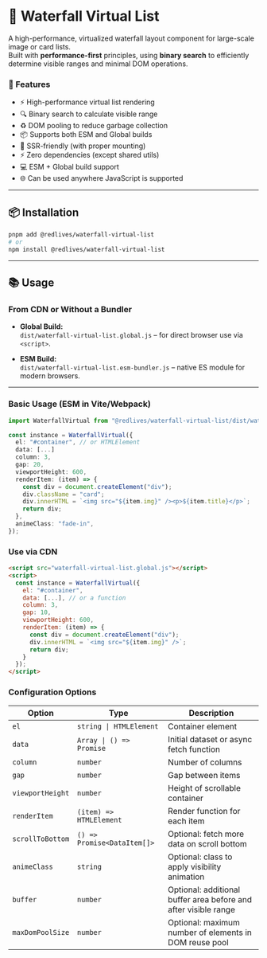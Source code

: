 # 🌊 Waterfall Virtual List

A high-performance, virtualized waterfall layout component for large-scale image or card lists.  
Built with **performance-first** principles, using **binary search** to efficiently determine visible ranges and minimal DOM operations.

### 🧠 Features

* ⚡ High-performance virtual list rendering
* 🔍 Binary search to calculate visible range
* ♻️ DOM pooling to reduce garbage collection
* 📦 Supports both ESM and Global builds
* 🤝 SSR-friendly (with proper mounting)
* ⚡ Zero dependencies (except shared utils)
* 💻 ESM + Global build support
* 🌐 Can be used anywhere JavaScript is supported

---

## 📦 Installation

```bash
pnpm add @redlives/waterfall-virtual-list
# or
npm install @redlives/waterfall-virtual-list
````

---

## 📚 Usage

### From CDN or Without a Bundler

- **Global Build:**  
  `dist/waterfall-virtual-list.global.js` – for direct browser use via `<script>`.

- **ESM Build:**  
  `dist/waterfall-virtual-list.esm-bundler.js` – native ES module for modern browsers.


---

### Basic Usage (ESM in Vite/Webpack)

```ts
import WaterfallVirtual from "@redlives/waterfall-virtual-list/dist/waterfall-virtual-list.esm-bundler.js";

const instance = WaterfallVirtual({
  el: "#container", // or HTMLElement
  data: [...]
  column: 3,
  gap: 20,
  viewportHeight: 600,
  renderItem: (item) => {
    const div = document.createElement("div");
    div.className = "card";
    div.innerHTML = `<img src="${item.img}" /><p>${item.title}</p>`;
    return div;
  },
  animeClass: "fade-in",
});
```

### Use via CDN

```html
<script src="waterfall-virtual-list.global.js"></script>
<script>
  const instance = WaterfallVirtual({
    el: "#container",
    data: [...], // or a function
    column: 3,
    gap: 10,
    viewportHeight: 600,
    renderItem: (item) => {
      const div = document.createElement("div");
      div.innerHTML = `<img src="${item.img}" />`;
      return div;
    }
  });
</script>
```

### Configuration Options

| Option           | Type                        | Description                                                   |
| ---------------- | --------------------------- | ------------------------------------------------------------- |
| `el`             | `string \| HTMLElement`     | Container element                                             |
| `data`           | `Array \| () => Promise`    | Initial dataset or async fetch function                       |
| `column`         | `number`                    | Number of columns                                             |
| `gap`            | `number`                    | Gap between items                                             |
| `viewportHeight` | `number`                    | Height of scrollable container                                |
| `renderItem`     | `(item) => HTMLElement`     | Render function for each item                                 |
| `scrollToBottom` | `() => Promise<DataItem[]>` | Optional: fetch more data on scroll bottom                    |
| `animeClass`     | `string`                    | Optional: class to apply visibility animation                 |
| `buffer`         | `number`                    | Optional: additional buffer area before and after visible range |
| `maxDomPoolSize` | `number`                    | Optional: maximum number of elements in DOM reuse pool        |




